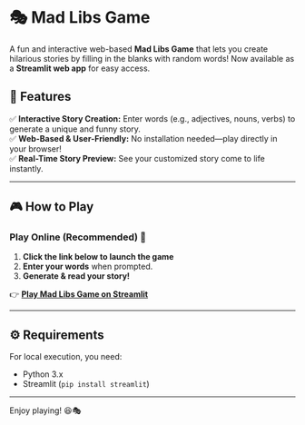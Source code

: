 # 🎭 Mad Libs Game

A fun and interactive web-based **Mad Libs Game** that lets you create hilarious stories by filling in the blanks with random words! Now available as a **Streamlit web app** for easy access.

## 🚀 Features  
✅ **Interactive Story Creation:** Enter words (e.g., adjectives, nouns, verbs) to generate a unique and funny story.  
✅ **Web-Based & User-Friendly:** No installation needed—play directly in your browser!  
✅ **Real-Time Story Preview:** See your customized story come to life instantly.  

---

## 🎮 How to Play  
### **Play Online (Recommended) 🎉**  
1. **Click the link below to launch the game**  
2. **Enter your words** when prompted.  
3. **Generate & read your story!**  

👉 **[Play Mad Libs Game on Streamlit](https://mad-libs-game.streamlit.app/)**  

---

## ⚙️ Requirements  
For local execution, you need:  
- Python 3.x  
- Streamlit (`pip install streamlit`)    

---

Enjoy playing! 😆🎭
